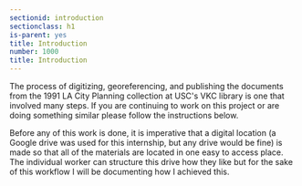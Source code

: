 ```yaml
---
sectionid: introduction
sectionclass: h1
is-parent: yes
title: Introduction
number: 1000
title: Introduction
---
```


The process of digitizing, georeferencing, and publishing the documents from the 1991 LA City Planning collection at USC's VKC library is one that involved many steps. If you are continuing to work on this project or are doing something similar please follow the instructions below.

Before any of this work is done, it is imperative that a digital location (a Google drive was used for this internship, but any drive would be fine) is made so that all of the materials are located in one easy to access place. The individual worker can structure this drive how they like but for the sake of this workflow I will be documenting how I achieved this.

